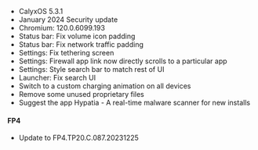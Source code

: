 * CalyxOS 5.3.1
* January 2024 Security update
* Chromium: 120.0.6099.193
* Status bar: Fix volume icon padding
* Status bar: Fix network traffic padding
* Settings: Fix tethering screen
* Settings: Firewall app link now directly scrolls to a particular app
* Settings: Style search bar to match rest of UI
* Launcher: Fix search UI
* Switch to a custom charging animation on all devices
* Remove some unused proprietary files
* Suggest the app Hypatia - A real-time malware scanner for new installs

#### FP4
* Update to FP4.TP20.C.087.20231225
